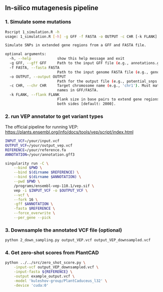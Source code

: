 ## In-silico mutagenesis pipeline


### 1. Simulate some mutations

```bash
Rscript 1_simulation.R -h
usage: 1_simulation.R [-h] -g GFF -f FASTA -o OUTPUT -c CHR [-k FLANK]

Simulate SNPs in extended gene regions from a GFF and FASTA file.

optional arguments:
  -h, --help            show this help message and exit
  -g GFF, --gff GFF     Path to the input GFF file (e.g., annotations.gff).
  -f FASTA, --fasta FASTA
                        Path to the input genome FASTA file (e.g., genome.fa).
  -o OUTPUT, --output OUTPUT
                        Path for the output file (e.g., potential_snps.vcf).
  -c CHR, --chr CHR     Target chromosome name (e.g., 'chr1'). Must match
                        names in GFF/FASTA.
  -k FLANK, --flank FLANK
                        Flank size in base pairs to extend gene regions on
                        both sides [default: 2000].
```

### 2. run VEP annotator to get variant types

The official pipeline for running VEP: https://plants.ensembl.org/info/docs/tools/vep/script/index.html

```bash
INPUT_VCF=/your/input.vcf
OUTPUT_VCF=/your/output_vep.vcf
REFERENCE=/your/reference.fa
ANNOTATION=/your/annotation.gff3

singularity run -C \
    --bind $PWD \
    --bind $(dirname $REFERENCE) \
    --bind $(dirname $ANNOTATION) \
    --pwd $PWD \
    /programs/ensembl-vep-110.1/vep.sif \
    vep -i $INPUT_VCF -o $OUTPUT_VCF \
    --vcf \
    --fork 16 \
    -gff $ANNOTATION \
    -fasta $REFERENCE \
    --force_overwrite \
    --per_gene --pick
```

### 3. Downsample the annotated VCF file (optional)
```bash
python 2_down_sampling.py output_VEP.vcf output_VEP_downsampled.vcf
```

### 4. Get zero-shot scores from PlantCAD
```bash
python ../../src/zero_shot_score.py \
    -input-vcf output_VEP_downsampled.vcf \
    -input-fasta ${REFERENCE} \
    -output example_output.vcf \
    -model 'kuleshov-group/PlantCaduceus_l32' \
    -device 'cuda:0'
```
